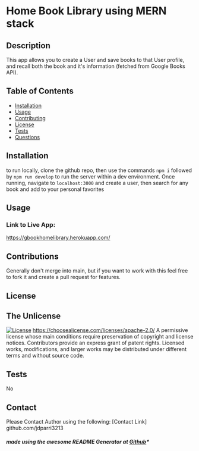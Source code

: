 

# Home Book Library using MERN stack

## Description
  This app allows you to create a User and save books to that User profile, and recall both the book and it's information (fetched from Google Books API).
  
## Table of Contents

- [Installation](#installation)
- [Usage](#usage)
- [Contributing](#contributions)
- [License](#license)
- [Tests](#test)
- [Questions](#questions)

## Installation

   to run locally, clone the github repo, then use the commands `npm i` followed by `npm run develop` to run the server within a dev environment.
      Once running, navigate to `localhost:3000` and create a user, then search for any book and add to your personal favorites

## Usage

### Link to Live App:

https://gbookhomelibrary.herokuapp.com/



## Contributions

   Generally don't merge into main, but if you want to work with this feel free to fork it and create a pull request for features.

## License

## The Unlicense
   [![License](https://img.shields.io/badge/License-Apache_2.0-blue.svg)](https://opensource.org/licenses/Apache-2.0)
   https://choosealicense.com/licenses/apache-2.0/
   A permissive license whose main conditions require preservation of copyright and license notices. Contributors provide an express grant of patent rights. Licensed works, modifications, and larger works may be distributed under different terms and without source code.
        
## Tests

   No

## Contact

Please Contact Author using the following:
[Contact Link] github.com/jdparri3213


##### made using the awesome README Generator at [Github](https://github.com/jparris3213/ReadMeGenerator)*
      